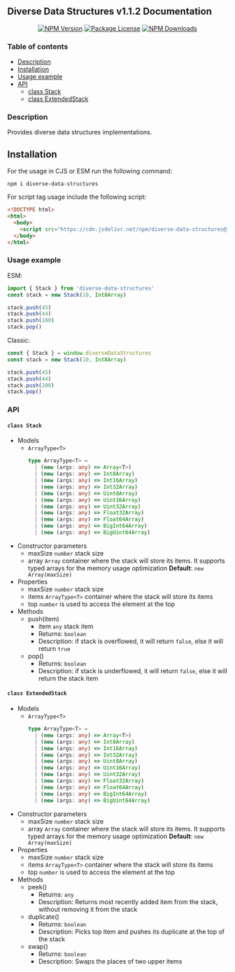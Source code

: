 ## Diverse Data Structures v1.1.2 Documentation

<p align="center">
  <a href="https://www.npmjs.com/package/decimal-subtract" target="_blank"><img src="https://img.shields.io/npm/v/decimal-subtract.svg" alt="NPM Version" /></a>
  <a href="https://www.npmjs.com/package/decimal-subtract" target="_blank"><img src="https://img.shields.io/npm/l/decimal-subtract.svg" alt="Package License" /></a>
  <a href="https://www.npmjs.com/package/decimal-subtract" target="_blank"><img src="https://img.shields.io/npm/dm/decimal-subtract.svg" alt="NPM Downloads" /></a>
</p>

### Table of contents

- [Description](#Description)
- [Installation](#Installation)
- [Usage example](#Usage-example)
- [API](#API)
  - [class Stack<T>](#class-Stack)
  - [class ExtendedStack<T>](#class-ExtendedStack)

### Description

Provides diverse data structures implementations.

## Installation

For the usage in CJS or ESM run the following command:

```console
npm i diverse-data-structures
```

For script tag usage include the following script:

```html
<!DOCTYPE html>
<html>
  <body>
    <script src="https://cdn.jsdelivr.net/npm/diverse-data-structures@1.1.2/dist/diverse-data-structures.min.js"></script>
  </body>
</html>
```

### Usage example

ESM:

```ts
import { Stack } from 'diverse-data-structures'
const stack = new Stack(10, Int8Array)

stack.push(45)
stack.push(44)
stack.push(100)
stack.pop()
```

Classic:

```ts
const { Stack } = window.diverseDataStructures
const stack = new Stack(10, Int8Array)

stack.push(45)
stack.push(44)
stack.push(100)
stack.pop()
```

### API

#### `class Stack`

- Models
  - `ArrayType<T>`
    ```ts
    type ArrayType<T> =
      | (new (args: any) => Array<T>)
      | (new (args: any) => Int8Array)
      | (new (args: any) => Int16Array)
      | (new (args: any) => Int32Array)
      | (new (args: any) => Uint8Array)
      | (new (args: any) => Uint16Array)
      | (new (args: any) => Uint32Array)
      | (new (args: any) => Float32Array)
      | (new (args: any) => Float64Array)
      | (new (args: any) => BigInt64Array)
      | (new (args: any) => BigUint64Array)
    ```
- Constructor parameters
  - maxSize `number` stack size
  - array `Array` container where the stack will store its items. It
    supports typed arrays for the memory usage optimization
    **Default**: `new Array(maxSize)`
- Properties
  - maxSize `number` stack size
  - items `ArrayType<T>` container where the stack will store its items
  - top `number` is used to access the element at the top
- Methods
  - push(item)
    - item `any` stack item
    - Returns: `boolean`
    - Description: if stack is overflowed, it will return `false`, else
      it will return `true`
  - pop()
    - Returns: `boolean`
    - Description: if stack is underflowed, it will return `false`, else
      it will return the stack item

#### `class ExtendedStack`

- Models
  - `ArrayType<T>`
    ```ts
    type ArrayType<T> =
      | (new (args: any) => Array<T>)
      | (new (args: any) => Int8Array)
      | (new (args: any) => Int16Array)
      | (new (args: any) => Int32Array)
      | (new (args: any) => Uint8Array)
      | (new (args: any) => Uint16Array)
      | (new (args: any) => Uint32Array)
      | (new (args: any) => Float32Array)
      | (new (args: any) => Float64Array)
      | (new (args: any) => BigInt64Array)
      | (new (args: any) => BigUint64Array)
    ```
- Constructor parameters
  - maxSize `number` stack size
  - array `Array` container where the stack will store its items. It
    supports typed arrays for the memory usage optimization
    **Default**: `new Array(maxSize)`
- Properties
  - maxSize `number` stack size
  - items `ArrayType<T>` container where the stack will store its items
  - top `number` is used to access the element at the top
- Methods
  - peek()
    - Returns: `any`
    - Description: Returns most recently added item from the stack,
      without removing it from the stack
  - duplicate()
    - Returns: `boolean`
    - Description: Picks top item and pushes its duplicate at the top of
      the stack
  - swap()
    - Returns: `boolean`
    - Description: Swaps the places of two upper items
